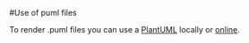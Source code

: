 #Use of puml files

To render .puml files you can use a [PlantUML](http://www.plantuml.com/)
locally or [online](http://plantuml.com/plantuml).
